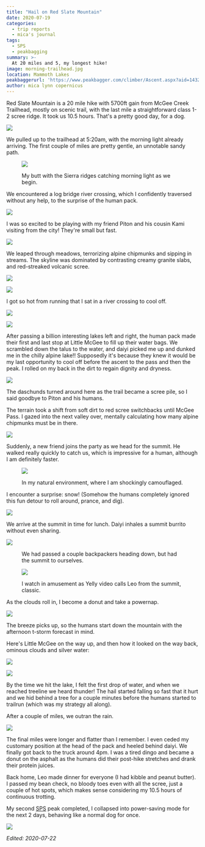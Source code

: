 ```yaml
---
title: "Hail on Red Slate Mountain"
date: 2020-07-19
categories:
  - trip reports
  - mica's journal
tags:
  - SPS
  - peakbagging
summary: >-
  At 20 miles and 5, my longest hike!
image: morning-trailhead.jpg
location: Mammoth Lakes
peakbaggerurl: 'https://www.peakbagger.com/climber/Ascent.aspx?aid=1432320'
author: mica lynn copernicus
---
```


Red Slate Mountain is a 20 mile hike with 5700ft gain from McGee Creek Trailhead, mostly on scenic trail, with the last mile a straightforward class 1-2 scree ridge. It took us 10.5 hours. That's a pretty good day, for a dog.

![](caltopo-map.png)

We pulled up to the trailhead at 5:20am, with the morning light already arriving. The first couple of miles are pretty gentle, an unnotable sandy path.

<div class="photo-small">
<figure>

![](morning-trailhead.jpg)
<figcaption>
My butt with the Sierra ridges catching morning light as we begin.
</figcaption>
</figure>
</div>

We encountered a log bridge river crossing, which I confidently traversed without any help, to the surprise of the human pack.

![](logjam-crossing.gif)

I was so excited to be playing with my friend Piton and his cousin Kami visiting from the city! They're small but fast.

![](mica-and-piton.jpg)

We leaped through meadows, terrorizing alpine chipmunks and sipping in streams. The skyline was dominated by contrasting creamy granite slabs, and red-streaked volcanic scree.

![](meadow2.jpg)


<div class="photo-small">

![](meadow.jpg)
</div>

I got so hot from running that I sat in a river crossing to cool off.

<div class="photo-small">

![](stream-soak.jpg)</div>


<div class="photo-section">
  
  <div class="photo-right-pull">

  ![](little-mcgee-lake.jpg)
  </div>

  After passing a billion interesting lakes left and right, the human pack made their first and last stop at Little McGee to fill up their water bags. We scrambled down the talus to the water, and daiyi picked me up and dunked me in the chilly alpine lake!! Supposedly it's because they knew it would be my last opportunity to cool off before the ascent to the pass and then the peak. I rolled on my back in the dirt to regain dignity and dryness.
</div>

<div class="photo-section">
  <div class="photo-left-pull photo-small">

![](dogs-selfie.jpg)

  </div>

The daschunds turned around here as the trail became a scree pile, so I said goodbye to Piton and his humans.
</div>


The terrain took a shift from soft dirt to red scree switchbacks until McGee Pass. I gazed into the next valley over, mentally calculating how many alpine chipmunks must be in there.

![](mcgee-pass.png)

Suddenly, a new friend joins the party as we head for the summit. He walked really quickly to catch us, which is impressive for a human, although I am definitely faster.

<figure>

![](red-slate-scree.jpg)
<figcaption>
In my natural environment, where I am shockingly camouflaged.
</figcaption>
</figure>

I encounter a surprise: snow! (Somehow the humans completely ignored this fun detour to roll around, prance, and dig).

<div class="photo-small">

![](ridge-snow.jpg)</div>

We arrive at the summit in time for lunch. Daiyi inhales a summit burrito without even sharing.

<div class="photo-small">

![](summit-burrito.jpg)</div>

<figure>

We had passed a couple backpackers heading down, but had the summit to ourselves.

![](calling-leo.jpg)
<figcaption>
I watch in amusement as Yelly video calls Leo from the summit, classic.
</figcaption>
</figure>

As the clouds roll in, I become a donut and take a powernap.

<div class="photo-small">

![](summit-powernap.jpg)</div>

The breeze picks up, so the humans start down the mountain with the afternoon t-storm forecast in mind.

Here's Little McGee on the way up, and then how it looked on the way back, ominous clouds and silver water:

<div class="photos"><div class="photo">

![](looking-back-on-little-mcgee.jpg)

</div><div class="photo">

![](back-to-little-mcgee.jpg)

</div></div>

By the time we hit the lake, I felt the first drop of water, and when we reached treeline we heard thunder! The hail started falling so fast that it hurt and we hid behind a tree for a couple minutes before the humans started to trailrun (which was my strategy all along).

After a couple of miles, we outran the rain. 

![](mica-shake.gif)

The final miles were longer and flatter than I remember. I even ceded my customary position at the head of the pack and heeled behind daiyi. We finally got back to the truck around 4pm. I was a tired dingo and became a donut on the asphalt as the humans did their post-hike stretches and drank their protein juices.

Back home, Leo made dinner for everyone (I had kibble and peanut butter).  I passed my bean check, no bloody toes even with all the scree, just a couple of hot spots, which makes sense considering my 10.5 hours of continuous trotting.

My second [SPS](https://en.wikipedia.org/wiki/Sierra_Peaks_Section#SPS_List) peak completed, I collapsed into power-saving mode for the next 2 days, behaving like a normal dog for once.

![](slepy-dingo.jpg)

_Edited: 2020-07-22_